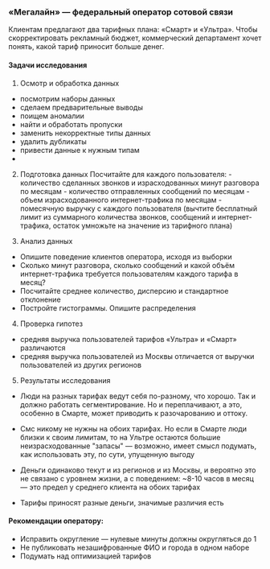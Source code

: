 ### «Мегалайн» — федеральный оператор сотовой связи

Клиентам предлагают два тарифных плана: «Смарт» и «Ультра». 
Чтобы скорректировать рекламный бюджет, коммерческий департамент хочет понять, какой тариф приносит больше денег.

#### Задачи исследования

1. Осмотр и обработка данных
- посмотрим наборы данных
- сделаем предварительные выводы
- поищем аномалии
- найти и обработать пропуски
- заменить некорректные типы данных
- удалить дубликаты
- привести данные к нужным типам
- 
2. Подготовка данных
Посчитайте для каждого пользователя: - количество сделанных звонков и израсходованных минут разговора по месяцам - количество отправленных сообщений по месяцам - объем израсходованного интернет-трафика по месяцам - помесячную выручку с каждого пользователя (вычтите бесплатный лимит из суммарного количества звонков, сообщений и интернет-трафика, остаток умножьте на значение из тарифного плана)

3. Анализ данных
- Опишите поведение клиентов оператора, исходя из выборки
- Сколько минут разговора, сколько сообщений и какой объём интернет-трафика требуется пользователям каждого тарифа
в месяц? 
- Посчитайте среднее количество, дисперсию и стандартное отклонение
- Постройте гистограммы. Опишите распределения

4. Проверка гипотез
- средняя выручка пользователей тарифов «Ультра» и «Смарт» различаются
- средняя выручка пользователей из Москвы отличается от выручки пользователей из других регионов
 
5. Результаты исследования
 
- Люди на разных тарифах ведут себя по-разному, что хорошо. Так и должно работать сегментирование. Но и переплачивают, а это, особенно в Смарте, может приводить к разочарованию и оттоку.

- Cмс никому не нужны на обоих тарифах. Но если в Смарте люди близки к своим лимитам, то на Ультре остаются большие неизрасходованные "запасы" — возможно, имеет смысл подумать, как использовать эту, по сути, упущенную выгоду

- Деньги одинаково текут и из регионов и из Москвы, и вероятно это не связано с уровнем жизни, а с поведением: ~8-10 часов в месяц — это предел у среднего клиента на обоих тарифах

- Тарифы приносят разные деньги, значимые различия есть

#### Рекомендации оператору:
- Исправить округление — нулевые минуты должны округляться до 1
- Не публиковать незашифрованные ФИО и города в одном наборе
- Подумать над оптимизацией тарифов
